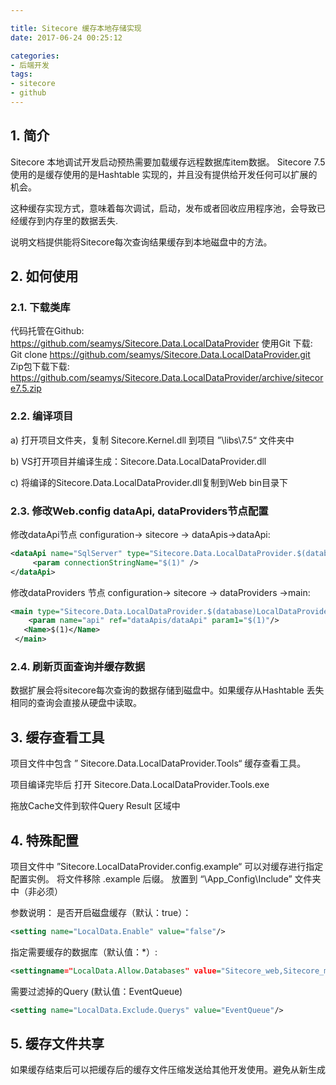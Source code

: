 ```yaml
---

title: Sitecore 缓存本地存储实现
date: 2017-06-24 00:25:12

categories: 
- 后端开发
tags:
- sitecore
- github
---
```



## 1.	简介
Sitecore 本地调试开发启动预热需要加载缓存远程数据库item数据。 Sitecore 7.5 使用的是缓存使用的是Hashtable 实现的，并且没有提供给开发任何可以扩展的机会。
 
这种缓存实现方式，意味着每次调试，启动，发布或者回收应用程序池，会导致已经缓存到内存里的数据丢失.

说明文档提供能将Sitecore每次查询结果缓存到本地磁盘中的方法。
## 2.	如何使用
### 2.1.	下载类库
代码托管在Github:
https://github.com/seamys/Sitecore.Data.LocalDataProvider
使用Git 下载:
Git clone https://github.com/seamys/Sitecore.Data.LocalDataProvider.git
Zip包下载下载:
https://github.com/seamys/Sitecore.Data.LocalDataProvider/archive/sitecore7.5.zip
 
### 2.2.	编译项目
a)	打开项目文件夹，复制 Sitecore.Kernel.dll 到项目 ”\libs\7.5“ 文件夹中

b)	VS打开项目并编译生成：Sitecore.Data.LocalDataProvider.dll

c)	将编译的Sitecore.Data.LocalDataProvider.dll复制到Web bin目录下

### 2.3.	修改Web.config dataApi, dataProviders节点配置
修改dataApi节点 configuration-> sitecore -> dataApis->dataApi:

``` xml
<dataApi name="SqlServer" type="Sitecore.Data.LocalDataProvider.$(database)LocalDataApi, Sitecore.Data.LocalDataProvider">
     <param connectionStringName="$(1)" />
</dataApi>

```

修改dataProviders 节点 configuration-> sitecore -> dataProviders ->main:

``` xml
<main type="Sitecore.Data.LocalDataProvider.$(database)LocalDataProvider, Sitecore.Data.LocalDataProvider">
	<param name="api" ref="dataApis/dataApi" param1="$(1)"/>
   <Name>$(1)</Name>
 </main>

```
### 2.4.	刷新页面查询并缓存数据
数据扩展会将sitecore每次查询的数据存储到磁盘中。如果缓存从Hashtable 丢失相同的查询会直接从硬盘中读取。
## 3.	缓存查看工具
项目文件中包含 ” Sitecore.Data.LocalDataProvider.Tools“ 缓存查看工具。

项目编译完毕后 打开 Sitecore.Data.LocalDataProvider.Tools.exe 

 

拖放Cache文件到软件Query Result 区域中

 
## 4.	特殊配置
项目文件中 ”Sitecore.LocalDataProvider.config.example“ 可以对缓存进行指定配置实例。
将文件移除 .example 后缀。 放置到 “\App_Config\Include” 文件夹中（非必须）

参数说明：
是否开启磁盘缓存（默认：true）：
``` xml
<setting name="LocalData.Enable" value="false"/>
```
指定需要缓存的数据库（默认值：*）:
``` xml
<settingname="LocalData.Allow.Databases" value="Sitecore_web,Sitecore_master"/>
```

需要过滤掉的Query (默认值：EventQueue)
``` xml
<setting name="LocalData.Exclude.Querys" value="EventQueue"/>
```
## 5.	缓存文件共享
如果缓存结束后可以把缓存后的缓存文件压缩发送给其他开发使用。避免从新生成
